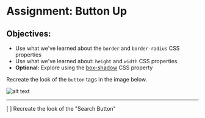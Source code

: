 <h1>Assignment: Button Up</h1>

<h2>Objectives:</h2>
<ul>
  <li>Use what we've learned about the <code>border</code> and <code>border-radius</code> CSS properties</li>
  <li>Use what we've learned about: <code>height</code> and <code>width</code> CSS properties</li>
  <li><strong>Optional:</strong> Explore using the <a href="https://developer.mozilla.org/en-US/docs/Web/CSS/box-shadow">box-shadow</a> CSS property</li>
</ul>
<p>Recreate the look of the <code>button</code> tags in the image below.</p>

![alt text](https://github.com/alirabah93/Coding-Dojo/blob/master/WEB-FUNDAMENTALS/Week1/Day2/Button-Up/wireframe.jpg?raw=true)

<hr>
[ ] Recreate the look of the "Search Button"

